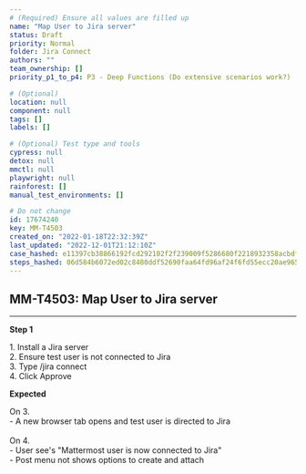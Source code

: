 ```yaml
---
# (Required) Ensure all values are filled up
name: "Map User to Jira server"
status: Draft
priority: Normal
folder: Jira Connect
authors: ""
team_ownership: []
priority_p1_to_p4: P3 - Deep Functions (Do extensive scenarios work?)

# (Optional)
location: null
component: null
tags: []
labels: []

# (Optional) Test type and tools
cypress: null
detox: null
mmctl: null
playwright: null
rainforest: []
manual_test_environments: []

# Do not change
id: 17674240
key: MM-T4503
created_on: "2022-01-18T22:32:39Z"
last_updated: "2022-12-01T21:12:10Z"
case_hashed: e11397cb38866192fcd292102f2f239009f5286680f2218932358acbdfbc85f23b730dd40130bab70f337617935beaff
steps_hashed: 06d584b6072ed02c8480ddf52690faa64fd96af24f6fd55ecc20ae96528c714df466d170bff207780c09a2d301ec04a2
---
```


<!-- (Auto-generated) Based on frontmatter's "key" and "name" -->

## MM-T4503: Map User to Jira server

---

**Step 1**

1\. Install a Jira server\
2\. Ensure test user is not connected to Jira\
3\. Type /jira connect\
4\. Click Approve

**Expected**

On 3.\
\- A new browser tab opens and test user is directed to Jira\
\
On 4.\
\- User see's "Mattermost user is now connected to Jira"\
\- Post menu not shows options to create and attach
